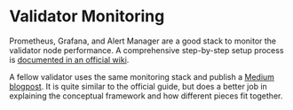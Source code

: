 # Validator Monitoring

Prometheus, Grafana, and Alert Manager are a good stack to monitor the validator node performance. A comprehensive step-by-step setup process is [documented in an official wiki](https://wiki.polkadot.network/docs/en/maintain-guides-how-to-monitor-your-node).

A fellow validator uses the same monitoring stack and publish a [Medium blogpost](https://medium.com/bld-nodes/monitoring-substrate-node-polkadot-kusama-parachains-validator-guide-922734ea4cdb). It is quite similar to the official guide, but does a better job in explaining the conceptual framework and how different pieces fit together. 



